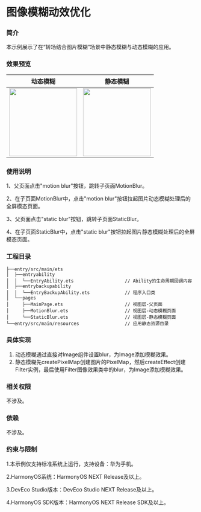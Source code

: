 # 图像模糊动效优化

### 简介

本示例展示了在“转场结合图片模糊”场景中静态模糊与动态模糊的应用。

### 效果预览

|              动态模糊                 |               静态模糊              |
|----------------------------------------|----------------------------------------|
| <img src="screenshots/devices/motion_blur.gif" width="180"> | <img src="screenshots/devices/static_blur.gif" width="180"> |


### 使用说明

1、父页面点击"motion blur"按钮，跳转子页面MotionBlur。

2、在子页面MotionBlur中，点击"motion blur"按钮拉起图片动态模糊处理后的全屏模态页面。

3、父页面点击"static blur"按钮，跳转子页面StaticBlur。

4、在子页面StaticBlur中，点击"static blur"按钮拉起图片静态模糊处理后的全屏模态页面。

### 工程目录
```
├──entry/src/main/ets
│  ├──entryability
│  │  └──EntryAbility.ets                   // Ability的生命周期回调内容
│  ├──entrybackupability
│  │  └──EntryBackupAbility.ets             // 程序入口类
│  └──pages
│     ├──MainPage.ets                       // 视图层-父页面
│     ├──MotionBlur.ets                     // 视图层-动态模糊页面
│     └──StaticBlur.ets                     // 视图层-静态模糊页面
└──entry/src/main/resources                 // 应用静态资源目录
```

### 具体实现

1. 动态模糊通过直接对Image组件设置blur，为Image添加模糊效果。
2. 静态模糊先createPixelMap创建图片的PixelMap，然后createEffect创建Filter实例，最后使用Filter图像效果类中的blur，为Image添加模糊效果。

### 相关权限

不涉及。

### 依赖

不涉及。

### 约束与限制

1.本示例仅支持标准系统上运行，支持设备：华为手机。

2.HarmonyOS系统：HarmonyOS NEXT Release及以上。

3.DevEco Studio版本：DevEco Studio NEXT Release及以上。

4.HarmonyOS SDK版本：HarmonyOS NEXT Release SDK及以上。
